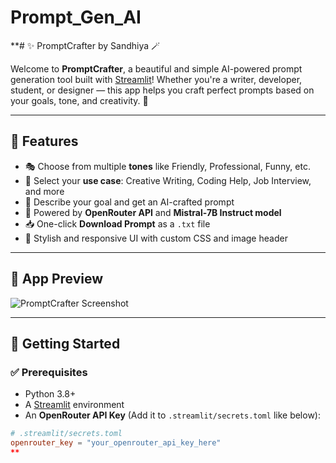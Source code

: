 # Prompt_Gen_AI
**# ✨ PromptCrafter by Sandhiya 🪄

Welcome to **PromptCrafter**, a beautiful and simple AI-powered prompt generation tool built with [Streamlit](https://streamlit.io/)! Whether you're a writer, developer, student, or designer — this app helps you craft perfect prompts based on your goals, tone, and creativity. 🎯

---

## 🌟 Features

- 🎭 Choose from multiple **tones** like Friendly, Professional, Funny, etc.
- 🧠 Select your **use case**: Creative Writing, Coding Help, Job Interview, and more
- 📝 Describe your goal and get an AI-crafted prompt
- 💬 Powered by **OpenRouter API** and **Mistral-7B Instruct model**
- 📥 One-click **Download Prompt** as a `.txt` file
- 💅 Stylish and responsive UI with custom CSS and image header

---

## 📸 App Preview

![PromptCrafter Screenshot](https://makepix.b-cdn.net/makepix_d94e497c-a6a6-4a7a-9f84-5e9f1856a6b1/big-head-cartoon-character-30bda674_0_m.webp)

---

## 🚀 Getting Started

### ✅ Prerequisites

- Python 3.8+
- A [Streamlit](https://streamlit.io/) environment
- An **OpenRouter API Key** (Add it to `.streamlit/secrets.toml` like below):

```toml
# .streamlit/secrets.toml
openrouter_key = "your_openrouter_api_key_here"
**
